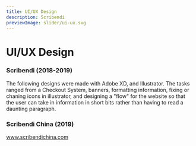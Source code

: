 ```yaml
---
title: UI/UX Design
description: Scribendi
previewImage: slider/ui-ux.svg
---
```


# UI/UX Design

### Scribendi (2018-2019)
The following designs were made with Adobe XD, and Illustrator.  The tasks ranged from a Checkout System, banners, formatting information, fixing or chaning icons in illustrator, and designing a "flow" for the website so that the user can take in information in short bits rather than having to read a daunting paragraph.   
<dynamic-image filename="scribendi/ui-ux-3.jpg"></dynamic-image>
<dynamic-image filename="scribendi/ui-ux-5.PNG"></dynamic-image>
<dynamic-image filename="scribendi/ui-ux-2.PNG"></dynamic-image>
<dynamic-image filename="scribendi/ui-ux-4.PNG"></dynamic-image>
<dynamic-image filename="scribendi/ui-ux-5.PNG"></dynamic-image>

### Scribendi China (2019)

www.scribendichina.com
